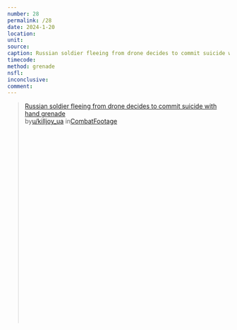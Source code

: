 ```yaml
---
number: 28
permalink: /28
date: 2024-1-20
location:
unit:
source: 
caption: Russian soldier fleeing from drone decides to commit suicide with hand grenade
timecode:
method: grenade
nsfl:
inconclusive:
comment:
---
```

<blockquote class="reddit-embed-bq" style="height:500px" data-embed-height="566"><a href="https://www.reddit.com/r/CombatFootage/comments/19bg46o/russian_soldier_fleeing_from_drone_decides_to/">Russian soldier fleeing from drone decides to commit suicide with hand grenade</a><br> by<a href="https://www.reddit.com/user/killjoy_ua/">u/killjoy_ua</a> in<a href="https://www.reddit.com/r/CombatFootage/">CombatFootage</a></blockquote><script async="" src="https://embed.reddit.com/widgets.js" charset="UTF-8"></script>